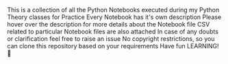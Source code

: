 This is a collection of all the Python Notebooks executed during my Python Theory classes for Practice
Every Notebook has it's own description
Please hover over the description for more details about the Notebook file
CSV related to particular Notebook files are also attached
In case of any doubts or clarification feel free to raise an issue
No copyright restrictions, so you can clone this repository based on your requirements
Have fun LEARNING! 🙂

